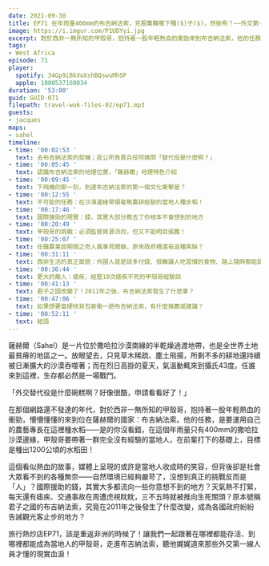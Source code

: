 ```yaml
---
date: 2021-09-30
title: EP71 在年雨量400mm的布吉納法索，克服萬難撒下種($)子($)，然後咧？——外交第一線的現實血淚，與改變中的君子之國 ft. 甲殼哥的非洲故事
image: https://i.imgur.com/P1UDYyi.jpg
excerpt: 對於西非一無所知的甲殼哥，抱持著一股年輕熱血的衝勁來到布吉納法索，他的任務是要帶著一群完全沒有經驗的當地人，在沙漠邊緣種出1200公頃的水稻田！這個看似熱血的故事，背後卻是社會大眾看不到的各種無奈。讓我們一起跟著在哪裡都能存活、到哪裡都能成為當地人的甲殼哥，走進布吉納法索，聽他娓娓道來那些外交第一線人員才懂的現實血淚！
tags:
- West Africa
episode: 71
player:
  spotify: 34Gp9iBkVoXshBQswuMhSP
  apple: 1000537160034
duration: '53:00'
guid: GUID-071
filepath: travel-wok-files-02/ep71.mp3
guests:
- jacques
maps:
- sahel
timeline:
- time: '00:02:53 '
  text: 去布吉納法索的契機；區公所負責兵役阿姨問「替代役是什麼啊？」
- time: '00:05:45 '
  text: 認識布吉納法索的地理位置，「薩赫爾」地理特色介紹
- time: '00:09:45 '
  text: 下飛機的那一刻，到達布吉納法索的第一個文化衝擊是？
- time: '00:12:55 '
  text: 不可能的任務：在沙漠邊緣帶領毫無農耕經驗的當地人種水稻！
- time: '00:17:46 '
  text: 國際援助的現實：錢，其實大部分都去了你根本不會想到的地方
- time: '00:20:49 '
  text: 甲殼哥的挑戰：必須監督資源流向，但又不能明目張膽！
- time: '00:25:07 '
  text: 任職農業部期間之奇人異事見聞錄，原來政府裡還有這種爽缺？
- time: '00:31:11 '
  text: 西非生活的真正面貌：外國人就是該多付錢、很難讓人吃習慣的食物、路上隨時都能跟死神擦身而過？
- time: '00:36:44 '
  text: 更大的敵人：瘧疾，經歷10次瘧疾不死的甲殼哥經驗談
- time: '00:41:13 '
  text: 君子之國改變了！2011年之後，布吉納法索發生了什麼事？
- time: '00:47:06 '
  text: 如果想要當硬核背包客衝一趟布吉納法索，有什麼推薦或建議？
- time: '00:52:11 '
  text: 結語
---
```


薩赫爾（Sahel）是一片位於撒哈拉沙漠南緣的半乾燥過渡地帶，也是全世界土地最貧瘠的地區之一。放眼望去，只見草木稀疏、塵土飛揚，所剩不多的耕地還持續被日漸擴大的沙漠吞噬著；而在烈日高掛的夏天，氣溫動輒來到攝氏43度。任誰來到這裡，生存都必然是一場戰鬥。

「外交替代役是什麼碗糕啊？好像很酷，申請看看好了！」

在那個網路還不發達的年代，對於西非一無所知的甲殼哥，抱持著一股年輕熱血的衝勁，懵懵懂懂的來到位在薩赫爾的國家：布吉納法索。他的任務，是要運用自己的農藝專長在這裡種水稻——是的你沒看錯，在這個年雨量只有400mm的撒哈拉沙漠邊緣，甲殼哥要帶著一群完全沒有經驗的當地人，在前輩打下的基礎上，目標是種出1200公頃的水稻田！

這個看似熱血的故事，媒體上呈現的或許是當地人收成時的笑容，但背後卻是社會大眾看不到的各種無奈——自然環境已經夠嚴苛了，沒想到真正的挑戰反而是「人」？國際援助的錢，其實大多都流向一些你意想不到的地方？天氣熱不打緊，每天還有瘧疾、交通事故在周遭虎視眈眈，三不五時就被推向生死關頭？原本號稱君子之國的布吉納法索，究竟在2011年之後發生了什麼改變，成為各國政府紛紛告誡觀光客止步的地方？

旅行熱炒店EP71，該是重返非洲的時候了！讓我們一起跟著在哪裡都能存活、到哪裡都能成為當地人的甲殼哥，走進布吉納法索，聽他娓娓道來那些外交第一線人員才懂的現實血淚！

